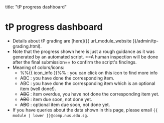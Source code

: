 <frontmatter>
title: "tP progress dashboard"
</frontmatter>
<p/>

<h1 class="display-4">tP progress dashboard</h1>

<box>

* Details about tP grading are [here]({{ url_module_website }}/admin/tp-grading.html).
* Note that the progress shown here is just a rough guidance as it was generated by an automated script. ==A human inspection will be done after the final submission== to confirm the script's findings.
* Meaning of colors/icons:
  * %%{{ icon_info }}%% : you can click on this icon to find more info
  * <span class="badge badge-success">ABC</span> : you have done the corresponding item.
  * <span class="badge badge-info">ABC</span> : you have done the corresponding item which is an optional item (well done!).
  * <span class="badge badge-danger">~~ABC~~</span> : item overdue, you have not done the corresponding item yet.
  * <span class="badge badge-dark">~~ABC~~</span> : item due soon, not done yet.
  * <span class="badge badge-secondary">~~ABC~~</span> : optional item due soon, not done yet.
* If you have queries about the data shown in this page, please email `{{ module | lower }}@comp.nus.edu.sg`.
</box>

<include src="tp-progress-table.mbdf" />
